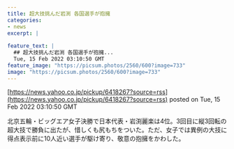 ```yaml
---
title: 超大技挑んだ岩渕 各国選手が抱擁
categories:
- news
excerpt: |
  
feature_text: |
  ## 超大技挑んだ岩渕 各国選手が抱擁...
  Tue, 15 Feb 2022 03:10:50 GMT
feature_image: "https://picsum.photos/2560/600?image=733"
image: "https://picsum.photos/2560/600?image=733"
---
```


[https://news.yahoo.co.jp/pickup/6418267?source=rss](https://news.yahoo.co.jp/pickup/6418267?source=rss)
posted on Tue, 15 Feb 2022 03:10:50 GMT

<!--more-->

北京五輪・ビッグエア女子決勝で日本代表・岩渕麗楽は4位。3回目に縦3回転の超大技で勝負に出たが、惜しくも尻もちをついた。ただ、女子では異例の大技に得点表示前に10人近い選手が駆け寄り、敬意の抱擁をかわした。
